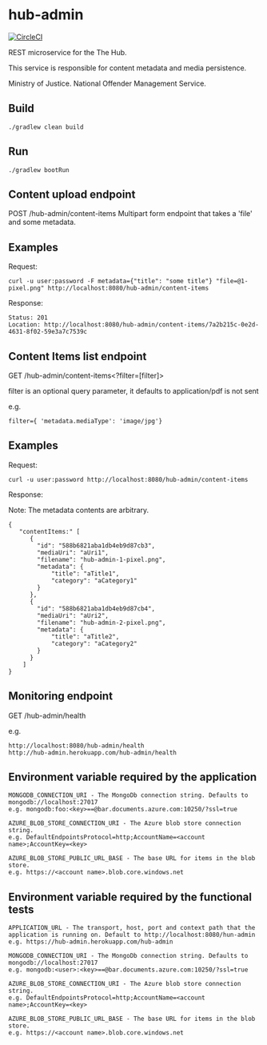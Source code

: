 hub-admin
====

[![CircleCI](https://circleci.com/gh/NOMS-DIGITAL-STUDIO/hub-admin.svg?style=svg)](https://circleci.com/gh/NOMS-DIGITAL-STUDIO/hub-admin)

REST microservice for the The Hub.

This service is responsible for content metadata and media persistence.

Ministry of Justice.
National Offender Management Service.

Build
----
```
./gradlew clean build
```

Run
----
```
./gradlew bootRun
```

Content upload endpoint
----
POST /hub-admin/content-items 
Multipart form endpoint that takes a 'file' and some metadata.

Examples
----
Request:

```curl -u user:password -F metadata={"title": "some title"} "file=@1-pixel.png" http://localhost:8080/hub-admin/content-items```

Response:

```
Status: 201
Location: http://localhost:8080/hub-admin/content-items/7a2b215c-0e2d-4631-8f02-59e3a7c7539c
```

Content Items list endpoint
----
GET /hub-admin/content-items<?filter=[filter]>

filter is an optional query parameter, it defaults to application/pdf is not sent

e.g.
```
filter={ 'metadata.mediaType': 'image/jpg'}
```

Examples
----
Request:

```curl -u user:password http://localhost:8080/hub-admin/content-items```

Response:

Note: The metadata contents are arbitrary.

```
{
   "contentItems:" [
      {
        "id": "588b6821aba1db4eb9d87cb3",
        "mediaUri": "aUri1",
        "filename": "hub-admin-1-pixel.png",
        "metadata": {
            "title": "aTitle1",
            "category": "aCategory1"
        }
      },
      {
        "id": "588b6821aba1db4eb9d87cb4",
        "mediaUri": "aUri2",
        "filename": "hub-admin-2-pixel.png",
        "metadata": {
            "title": "aTitle2",
            "category": "aCategory2"
        }
      }
    ]
}
```

Monitoring endpoint
----
GET /hub-admin/health

e.g.
```
http://localhost:8080/hub-admin/health
http://hub-admin.herokuapp.com/hub-admin/health
```

Environment variable required by the application
----
```
MONGODB_CONNECTION_URI - The MongoDb connection string. Defaults to mongodb://localhost:27017
e.g. mongodb:foo:<key>==@bar.documents.azure.com:10250/?ssl=true
```

```
AZURE_BLOB_STORE_CONNECTION_URI - The Azure blob store connection string. 
e.g. DefaultEndpointsProtocol=http;AccountName=<account name>;AccountKey=<key>
```

```
AZURE_BLOB_STORE_PUBLIC_URL_BASE - The base URL for items in the blob store.   
e.g. https://<account name>.blob.core.windows.net
```

Environment variable required by the functional tests
----
```
APPLICATION_URL - The transport, host, port and context path that the application is running on. Default to http://localhost:8080/hun-admin
e.g. https://hub-admin.herokuapp.com/hub-admin
```

```
MONGODB_CONNECTION_URI - The MongoDb connection string. Defaults to mongodb://localhost:27017
e.g. mongodb:<user>:<key>==@bar.documents.azure.com:10250/?ssl=true
```

```
AZURE_BLOB_STORE_CONNECTION_URI - The Azure blob store connection string. 
e.g. DefaultEndpointsProtocol=http;AccountName=<account name>;AccountKey=<key>
```

```
AZURE_BLOB_STORE_PUBLIC_URL_BASE - The base URL for items in the blob store.   
e.g. https://<account name>.blob.core.windows.net
```